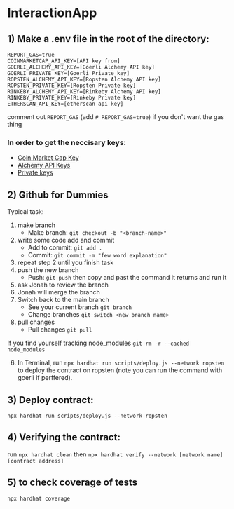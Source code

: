 # InteractionApp

## 1) Make a .env file in the root of the directory:

```
REPORT_GAS=true
COINMARKETCAP_API_KEY=[API key from]
GOERLI_ALCHEMY_API_KEY=[Goerli Alchemy API key]
GOERLI_PRIVATE_KEY=[Goerli Private key]
ROPSTEN_ALCHEMY_API_KEY=[Ropsten Alchemy API key]
ROPSTEN_PRIVATE_KEY=[Ropsten Private key]
RINKEBY_ALCHEMY_API_KEY=[Rinkeby Alchemy API key]
RINKEBY_PRIVATE_KEY=[Rinkeby Private key]
ETHERSCAN_API_KEY=[etherscan api key]
```

comment out `REPORT_GAS` (add `# REPORT_GAS=true`) if you don't want the gas thing

### In order to get the neccisary keys:
* [Coin Market Cap Key](https://coinmarketcap.com/api/) 
* [Alchemy API Keys](https://metamask.zendesk.com/hc/en-us/articles/360015289632-How-to-Export-an-Account-Private-Key)
* [Private keys](https://docs.alchemy.com/alchemy/introduction/getting-started)

## 2) Github for Dummies

Typical task:
1. make branch
    - Make branch: `git checkout -b "<branch-name>"` 
2. write some code add and commit
    - Add to commit: `git add .` 
    - Commit: `git commit -m "few word explanation"`
3. repeat step 2 until you finish task
4. push the new branch
    - Push: `git push` then copy and past the command it returns and run it
5. ask Jonah to review the branch
6. Jonah will merge the branch
7. Switch back to the main branch
    - See your current branch `git branch`
    - Change branches `git switch <new branch name>`
8. pull changes
    - Pull changes `git pull`


If you find yourself tracking node_modules `git rm -r --cached node_modules`

6. In Terminal, run `npx hardhat run scripts/deploy.js --network ropsten` to deploy the contract on ropsten (note you can run the command with goerli if perffered). 


## 3) Deploy contract:
`npx hardhat run scripts/deploy.js --network ropsten` 

## 4) Verifying the contract:
run `npx hardhat clean` then `npx hardhat verify --network [network name] [contract address]` 

## 5) to check coverage of tests
`npx hardhat coverage`
